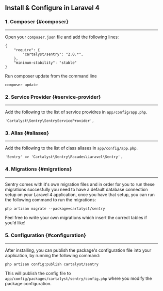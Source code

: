 ## Install & Configure in Laravel 4

### 1. Composer {#composer}

----

Open your `composer.json` file and add the following lines:

	{
		"require": {
			"cartalyst/sentry": "2.0.*",
		},
		"minimum-stability": "stable"
	}

Run composer update from the command line

	composer update


### 2. Service Provider {#service-provider}

----

Add the following to the list of service providres in `app/config/app.php`.

	'Cartalyst\Sentry\SentryServiceProvider',


### 3. Alias {#aliases}

----

Add the following to the list of class aliases in `app/config/app.php`.

	'Sentry' => 'Cartalyst\Sentry\Facades\Laravel\Sentry',


### 4. Migrations {#migrations}

----

Sentry comes with it's own migration files and in order for you to run these migrations succesfully you need to have
a default database connection setup on your Laravel 4 application, once you have that setup, you can run the following
command to run the migrations:

	php artisan migrate --package=cartalyst/sentry

Feel free to write your own migrations which insert the correct tables if you'd like!

### 5. Configuration {#configuration}

----

After installing, you can publish the package's configuration file into your application, by running the following command:

	php artisan config:publish cartalyst/sentry

This will publish the config file to `app/config/packages/cartalyst/sentry/config.php` where you modify the package configuration.
